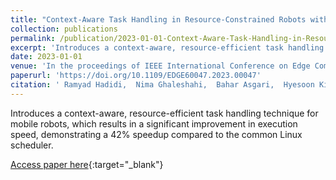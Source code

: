 ```yaml
---
title: "Context-Aware Task Handling in Resource-Constrained Robots with Virtualization"
collection: publications
permalink: /publication/2023-01-01-Context-Aware-Task-Handling-in-Resource-Constrained-Robots-with-Virtualization
excerpt: 'Introduces a context-aware, resource-efficient task handling technique for mobile robots, which results in a significant improvement in execution speed, demonstrating a 42% speedup compared to the common Linux scheduler.'
date: 2023-01-01
venue: 'In the proceedings of IEEE International Conference on Edge Computing and Communications, EDGE 2023, Chicago, IL, USA, July 2-8, 2023'
paperurl: 'https://doi.org/10.1109/EDGE60047.2023.00047'
citation: ' Ramyad Hadidi,  Nima Ghaleshahi,  Bahar Asgari,  Hyesoon Kim, &quot;Context-Aware Task Handling in Resource-Constrained Robots with Virtualization.&quot; In the proceedings of IEEE International Conference on Edge Computing and Communications, EDGE 2023, Chicago, IL, USA, July 2-8, 2023, 2023.'
---
```

Introduces a context-aware, resource-efficient task handling technique for mobile robots, which results in a significant improvement in execution speed, demonstrating a 42% speedup compared to the common Linux scheduler.

[Access paper here](https://doi.org/10.1109/EDGE60047.2023.00047){:target="_blank"}
